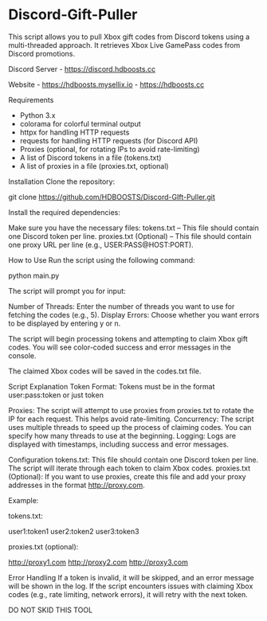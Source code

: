 # Discord-Gift-Puller
This script allows you to pull Xbox gift codes from Discord tokens using a multi-threaded approach. It retrieves Xbox Live GamePass codes from Discord promotions.




Discord Server - https://discord.hdboosts.cc


Website - https://hdboosts.mysellix.io  - https://hdboosts.cc






Requirements
- Python 3.x
- colorama for colorful terminal output
- httpx for handling HTTP requests
- requests for handling HTTP requests (for Discord API)
- Proxies (optional, for rotating IPs to avoid rate-limiting)
- A list of Discord tokens in a file (tokens.txt)
- A list of proxies in a file (proxies.txt, optional)


Installation
Clone the repository:

git clone https://github.com/HDBOOSTS/Discord-GIft-Puller.git

Install the required dependencies:



Make sure you have the necessary files:
tokens.txt – This file should contain one Discord token per line.
proxies.txt (Optional) – This file should contain one proxy URL per line (e.g., USER:PASS@HOST:PORT).


How to Use
Run the script using the following command:

python main.py

The script will prompt you for input:

Number of Threads: Enter the number of threads you want to use for fetching the codes (e.g., 5).
Display Errors: Choose whether you want errors to be displayed by entering y or n.

The script will begin processing tokens and attempting to claim Xbox gift codes. You will see color-coded success and error messages in the console.

The claimed Xbox codes will be saved in the codes.txt file.

Script Explanation
Token Format: Tokens must be in the format user:pass:token or just token

Proxies: The script will attempt to use proxies from proxies.txt to rotate the IP for each request. This helps avoid rate-limiting.
Concurrency: The script uses multiple threads to speed up the process of claiming codes. You can specify how many threads to use at the beginning.
Logging: Logs are displayed with timestamps, including success and error messages.

Configuration
tokens.txt: This file should contain one Discord token per line. The script will iterate through each token to claim Xbox codes.
proxies.txt (Optional): If you want to use proxies, create this file and add your proxy addresses in the format http://proxy.com.

Example:

tokens.txt:

user1:token1
user2:token2
user3:token3


proxies.txt (optional):

http://proxy1.com
http://proxy2.com
http://proxy3.com


Error Handling
If a token is invalid, it will be skipped, and an error message will be shown in the log.
If the script encounters issues with claiming Xbox codes (e.g., rate limiting, network errors), it will retry with the next token.


DO NOT SKID THIS TOOL 
